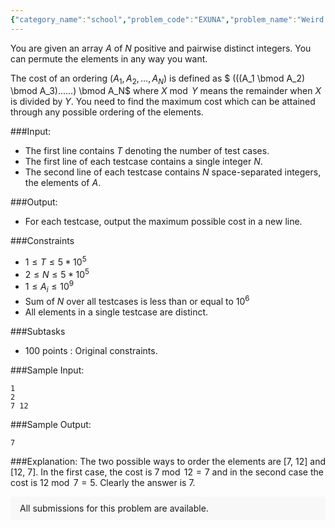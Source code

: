 ```yaml
---
{"category_name":"school","problem_code":"EXUNA","problem_name":"Weird Modulo Problem ","problemComponents":{"constraints":"","constraintsState":false,"subtasks":"","subtasksState":false,"inputFormat":"","inputFormatState":false,"outputFormat":"","outputFormatState":false,"sampleTestCases":{}},"video_editorial_url":"https://youtu.be/5mv3siBY9wY","languages_supported":{"0":"CPP14","1":"C","2":"JAVA","3":"PYTH 3.6","4":"PYTH","5":"PYP3","6":"CS2","7":"ADA","8":"PYPY","9":"TEXT","10":"PAS fpc","11":"NODEJS","12":"RUBY","13":"PHP","14":"GO","15":"HASK","16":"TCL","17":"PERL","18":"SCALA","19":"LUA","20":"kotlin","21":"BASH","22":"JS","23":"LISP sbcl","24":"rust","25":"PAS gpc","26":"BF","27":"CLOJ","28":"R","29":"D","30":"CAML","31":"FORT","32":"ASM","33":"swift","34":"FS","35":"WSPC","36":"LISP clisp","37":"SQL","38":"SCM guile","39":"PERL6","40":"ERL","41":"CLPS","42":"ICK","43":"NICE","44":"PRLG","45":"ICON","46":"COB","47":"SCM chicken","48":"PIKE","49":"SCM qobi","50":"ST","51":"NEM"},"max_timelimit":1,"source_sizelimit":50000,"problem_author":"shashwatchandr","problem_tester":"","date_added":"25-09-2019","tags":{"0":"cakewalk","1":"expp2019","2":"shashwatchandr"},"problem_difficulty_level":"Cakewalk","best_tag":"","editorial_url":"https://discuss.codechef.com/problems/EXUNA","time":{"view_start_date":1571142600,"submit_start_date":1571142600,"visible_start_date":1571142600,"end_date":1735669800},"is_direct_submittable":false,"problemDiscussURL":"https://discuss.codechef.com/search?q=EXUNA","is_proctored":false,"visitedContests":{},"layout":"problem"}
---
```

You are given an array $A$ of $N$ positive and pairwise distinct integers. 
You can permute the elements in any way you want. 

The cost of an ordering $(A_1, A_2, \ldots, A_N)$ is defined as $ (((A_1 \bmod A_2) \bmod A_3)......) \bmod A_N$ where $X \bmod Y$ means the remainder when $X$ is divided by $Y$. 
You need to find the maximum cost which can be attained through any possible ordering of the elements.
 
###Input:
 
- The first line contains $T$ denoting the number of test cases.
- The first line of each testcase contains a single integer $N$. 
- The second line of each testcase contains $N$ space-separated integers, the elements of $A$. 
 
###Output:
- For each testcase, output the maximum possible cost in a new line. 
  
###Constraints
- $1 \leq T \leq 5*10^5$
- $2 \leq N \leq 5*10^5$
-  $1 \leq A_i  \leq 10^9$
- Sum of $N$ over all testcases is less than or equal to $10^6$
- All elements in a single testcase are distinct.

###Subtasks
- 100 points : Original constraints.
  
###Sample Input:
```
1
2
7 12
``` 
###Sample Output:
```
7
```
###Explanation:
The two possible ways to order the elements are [7, 12] and [12, 7]. In the first case, the cost is $7 \bmod 12 = 7$ and in the second case the cost is $12 \bmod 7 = 5$. Clearly the answer is 7. 

<aside style='background: #f8f8f8;padding: 10px 15px;'><div>All submissions for this problem are available.</div></aside>